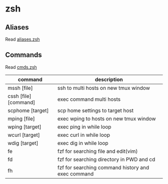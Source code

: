# zsh

## Aliases

Read [aliases.zsh](./aliases.zsh)

## Commands

Read [cmds.zsh](./cmds.zsh)

| command              | description                                        |
| -------------------- | -------------------------------------------------- |
| mssh [file]          | ssh to multi hosts on new tmux window              |
| cssh [file][command] | exec command multi hosts                           |
| scphome [target]     | scp home settings to target host                   |
| mping [file]         | exec wping to hosts on new tmux window             |
| wping [target]       | exec ping in while loop                            |
| wcurl [target]       | exec curl in while loop                            |
| wdig [target]        | exec dig in while loop                             |
| fe                   | fzf for searching file and edit(vim)               |
| fd                   | fzf for searching directory in PWD and cd          |
| fh                   | fzf for searching command history and exec command |
